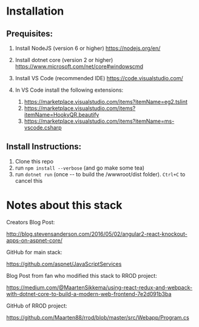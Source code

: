 # Installation

## Prequisites:
1) Install NodeJS (version 6 or higher)
https://nodejs.org/en/

2) Install dotnet core (version 2 or higher)
https://www.microsoft.com/net/core#windowscmd

3) Install VS Code (recommended IDE)
https://code.visualstudio.com/

4) In VS Code install the following extensions:
    1) https://marketplace.visualstudio.com/items?itemName=eg2.tslint
    2) https://marketplace.visualstudio.com/items?itemName=HookyQR.beautify
    3) https://marketplace.visualstudio.com/items?itemName=ms-vscode.csharp


## Install Instructions:
1) Clone this repo
2) run `npm install --verbose` (and go make some tea)
3) run `dotnet run` (once -- to build the /wwwroot/dist folder). `Ctrl+C` to cancel this

# Notes about this stack

Creators Blog Post:

http://blog.stevensanderson.com/2016/05/02/angular2-react-knockout-apps-on-aspnet-core/

GitHub for main stack:

https://github.com/aspnet/JavaScriptServices

Blog Post from fan who modified this stack to RROD project:

https://medium.com/@MaartenSikkema/using-react-redux-and-webpack-with-dotnet-core-to-build-a-modern-web-frontend-7e2d091b3ba

GitHub of RROD project:

https://github.com/Maarten88/rrod/blob/master/src/Webapp/Program.cs